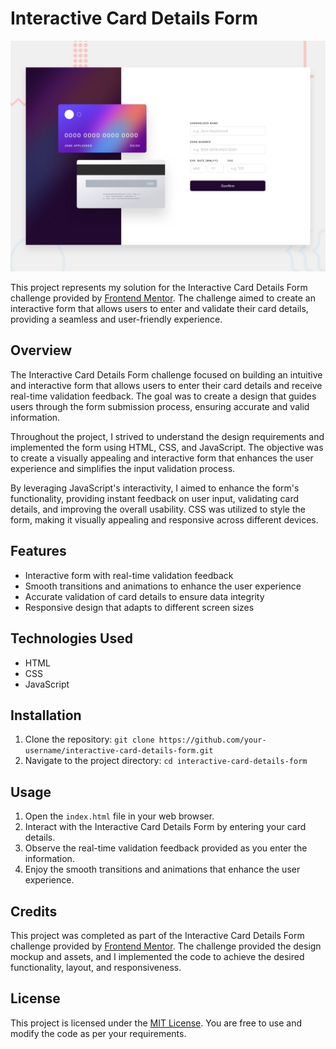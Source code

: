 # Interactive Card Details Form

![Design preview for the Interactive card details form coding challenge](./design/desktop-preview.jpg)

This project represents my solution for the Interactive Card Details Form challenge provided by [Frontend Mentor](https://www.frontendmentor.io/). The challenge aimed to create an interactive form that allows users to enter and validate their card details, providing a seamless and user-friendly experience.

## Overview

The Interactive Card Details Form challenge focused on building an intuitive and interactive form that allows users to enter their card details and receive real-time validation feedback. The goal was to create a design that guides users through the form submission process, ensuring accurate and valid information.

Throughout the project, I strived to understand the design requirements and implemented the form using HTML, CSS, and JavaScript. The objective was to create a visually appealing and interactive form that enhances the user experience and simplifies the input validation process.

By leveraging JavaScript's interactivity, I aimed to enhance the form's functionality, providing instant feedback on user input, validating card details, and improving the overall usability. CSS was utilized to style the form, making it visually appealing and responsive across different devices.

## Features

- Interactive form with real-time validation feedback
- Smooth transitions and animations to enhance the user experience
- Accurate validation of card details to ensure data integrity
- Responsive design that adapts to different screen sizes

## Technologies Used

- HTML
- CSS
- JavaScript

## Installation

1. Clone the repository: `git clone https://github.com/your-username/interactive-card-details-form.git`
2. Navigate to the project directory: `cd interactive-card-details-form`

## Usage

1. Open the `index.html` file in your web browser.
2. Interact with the Interactive Card Details Form by entering your card details.
3. Observe the real-time validation feedback provided as you enter the information.
4. Enjoy the smooth transitions and animations that enhance the user experience.

## Credits

This project was completed as part of the Interactive Card Details Form challenge provided by [Frontend Mentor](https://www.frontendmentor.io/). The challenge provided the design mockup and assets, and I implemented the code to achieve the desired functionality, layout, and responsiveness.

## License

This project is licensed under the [MIT License](LICENSE). You are free to use and modify the code as per your requirements.
